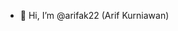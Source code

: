 - 👋 Hi, I’m @arifak22 (Arif Kurniawan)

<!---
arifak22/arifak22 is a ✨ special ✨ repository because its `README.md` (this file) appears on your GitHub profile.
You can click the Preview link to take a look at your changes.
--->
